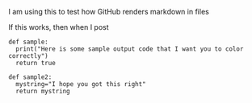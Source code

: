 I am using this to test how GitHub renders markdown in files 

If this works, then when I post 

```
def sample:
  print("Here is some sample output code that I want you to color correctly")
  return true

def sample2:
  mystring="I hope you got this right"
  return mystring
```

